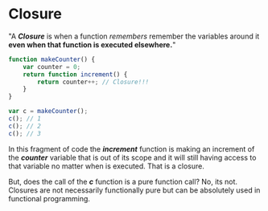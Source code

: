# Closure

"A ***Closure*** is when a function *remembers* remember the variables around it **even when that function is executed elsewhere.**"

```js
function makeCounter() {
    var counter = 0;
    return function increment() {
        return counter++; // Closure!!! 
    }
}

var c = makeCounter();
c(); // 1
c(); // 2
c(); // 3
```

In this fragment of code the ***increment*** function is making an increment of the ***counter*** variable that is out of its scope and it will still having access to that variable no matter when is executed. That is a closure.

But, does the call of the ***c*** function is a pure function call? No, its not. Closures are not necessarily functionally pure but can be absolutely used in functional programming. 